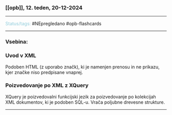 ### [[opb]], 12. teden, 20-12-2024
---

<font color="#92cddc">Status/tags:</font> #NEpregledano #opb-flashcards 

---

### Vsebina:

### Uvod v XML
Podoben HTML (z uporabo značk), ki je namenjen prenosu in ne prikazu, kjer značke niso predpisane vnaprej.

### Poizvedovanje po XML z XQuery
XQuery je poizvedovalni funkcijski jezik za poizvedovanje po kolekcijah XML dokumentov, ki je podoben SQL-u. Vrača poljubne drevesne strukture.

---
